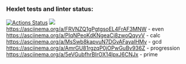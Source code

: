 ### Hexlet tests and linter status:
[![Actions Status](https://github.com/hex-learning/python-project-49/workflows/hexlet-check/badge.svg)](https://github.com/hex-learning/python-project-49/actions)
<a href="https://codeclimate.com/github/hex-learning/python-project-49/maintainability"><img src="https://api.codeclimate.com/v1/badges/c0fe1ccae73da372f239/maintainability" /></a>
https://asciinema.org/a/FRVNZQ1gPgtgsoEL4FrAF3MNW - even 
https://asciinema.org/a/PIqNPeoKdKNgeaCi8zwoQqyvV - calc 
https://asciinema.org/a/MsSwb8kapvuN7DGvAFayaIHMv - gcd 
https://asciinema.org/a/AmrGU81rgzqP0jOPwGuBv936Z - progression 
https://asciinema.org/a/5eVGubfhrBIrOX14lpxJ6CNJx - prime 
